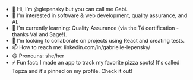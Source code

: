 - 👋 Hi, I’m @glepensky but you can call me Gabi.
- 👀 I’m interested in software & web development, quality assurance, and AI. 
- 🌱 I’m currently learning: Quality Assurance (via the T4 certification - thanks Val and Sage!).
- 💞️ I’m looking to collaborate on projects using React and creating tests.
- 📫 How to reach me: linkedin.com/in/gabrielle-lepensky/
- 😄 Pronouns: she/her
- ⚡ Fun fact: I made an app to track my favorite pizza spots! It's called Topza and it's pinned on my profile. Check it out!

<!---
glepensky/glepensky is a ✨ special ✨ repository because its `README.md` (this file) appears on your GitHub profile.
You can click the Preview link to take a look at your changes.
--->
